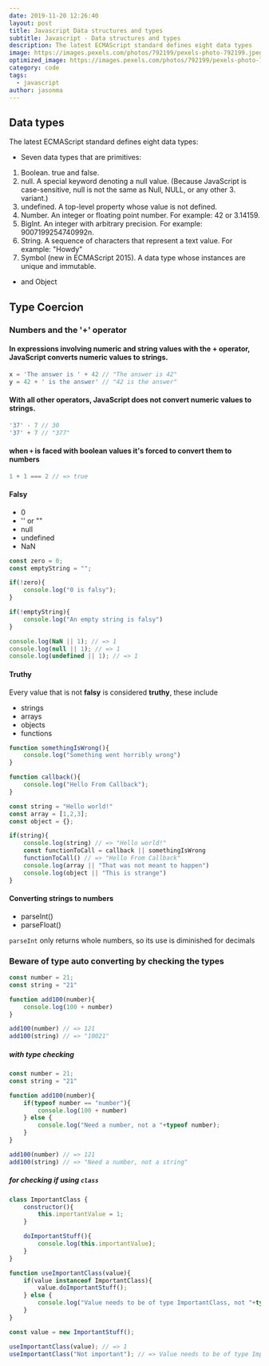 ```yaml
---
date: 2019-11-20 12:26:40
layout: post
title: Javascript Data structures and types
subtitle: Javascript - Data structures and types
description: The latest ECMAScript standard defines eight data types
image: https://images.pexels.com/photos/792199/pexels-photo-792199.jpeg?auto=compress&cs=tinysrgb&dpr=2&h=854&w=1280
optimized_image: https://images.pexels.com/photos/792199/pexels-photo-792199.jpeg?crop=entropy&cs=srgb&dl=shallow-focus-photography-of-macbook-792199.jpg&dpr=2&h=320&w=480&fit=crop&fm=jpg
category: code
tags:
  - javascript
author: jasonma
---
```


## Data types
The latest ECMAScript standard defines eight data types:

- Seven data types that are primitives:
1. Boolean. true and false.
2. null. A special keyword denoting a null value. (Because JavaScript is case-sensitive, null is not the same as Null, NULL, or any other 3. variant.)
4. undefined. A top-level property whose value is not defined.
5. Number. An integer or floating point number. For example: 42 or 3.14159.
6. BigInt. An integer with arbitrary precision. For example: 9007199254740992n.
7. String. A sequence of characters that represent a text value. For example: "Howdy"
8. Symbol (new in ECMAScript 2015). A data type whose instances are unique and immutable.
- and Object

## Type Coercion

### Numbers and the '+' operator
#### In expressions involving numeric and string values with the **+ operator**, JavaScript converts numeric values to strings.
```js
x = 'The answer is ' + 42 // "The answer is 42"
y = 42 + ' is the answer' // "42 is the answer"

```

#### With **all other operators**, JavaScript does not convert numeric values to strings.
```js
'37' - 7 // 30
'37' + 7 // "377"

```

#### when `+` is faced with boolean values it's forced to convert them to numbers
```js
1 + 1 === 2 // => true

```

#### Falsy

- 0
- '' or ""
- null
- undefined
- NaN

```js
const zero = 0;
const emptyString = "";

if(!zero){
    console.log("0 is falsy");
}

if(!emptyString){
    console.log("An empty string is falsy")
}

console.log(NaN || 1); // => 1
console.log(null || 1); // => 1
console.log(undefined || 1); // => 1

```

#### Truthy

Every value that is not **falsy** is considered **truthy**, these include

- strings
- arrays
- objects
- functions

```js
function somethingIsWrong(){
    console.log("Something went horribly wrong")
}

function callback(){
    console.log("Hello From Callback");
}

const string = "Hello world!"
const array = [1,2,3];
const object = {};

if(string){
    console.log(string) // => "Hello world!"
    const functionToCall = callback || somethingIsWrong
    functionToCall() // => "Hello From Callback"
    console.log(array || "That was not meant to happen")
    console.log(object || "This is strange")
}

```



#### Converting strings to numbers
- parseInt()
- parseFloat()

`parseInt` only returns whole numbers, so its use is diminished for decimals

### Beware of type auto converting by checking the types

```js
const number = 21;
const string = "21"

function add100(number){
    console.log(100 + number)
}

add100(number) // => 121
add100(string) // => "10021"

```

##### with type checking

```js
const number = 21;
const string = "21"

function add100(number){
    if(typeof number == "number"){
        console.log(100 + number)
    } else {
        console.log("Need a number, not a "+typeof number);
    }
}

add100(number) // => 121
add100(string) // => "Need a number, not a string"

```

##### for checking if using `class`

```js
class ImportantClass {
    constructor(){
        this.importantValue = 1;
    }

    doImportantStuff(){
        console.log(this.importantValue);
    }
}

function useImportantClass(value){
    if(value instanceof ImportantClass){
        value.doImportantStuff();
    } else {
        console.log("Value needs to be of type ImportantClass, not "+typeof value)
    }
}

const value = new ImportantStuff();

useImportantClass(value); // => 1
useImportantClass("Not important"); // => Value needs to be of type ImportantClass, not string

```











